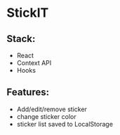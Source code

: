 # StickIT

## Stack:

- React
- Context API
- Hooks

## Features:

- Add/edit/remove sticker
- change sticker color
- sticker list saved to LocalStorage
